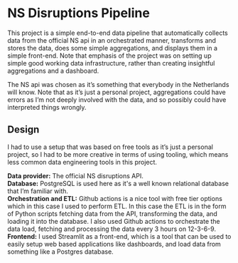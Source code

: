 # NS Disruptions Pipeline
This project is a simple end-to-end data pipeline that automatically collects data from the official NS api in an orchestrated manner, transforms and stores the data, does some simple aggregations, and displays them in a simple front-end. Note that emphasis of the project was on setting up simple good working data infrastructure, rather than creating insightful aggregations and a dashboard. 

The NS api was chosen as it’s something that everybody in the Netherlands will know. Note that as it’s just a personal project, aggregations could have errors as I’m not deeply involved with the data, and so possibly could have interpreted things wrongly.

## Design
I had to use a setup that was based on free tools as it’s just a personal project, so I had to be more creative in terms of using tooling, which means less common data engineering tools in this project.

<b>Data provider:</b> The official NS disruptions API. <br/>
<b>Database:</b> PostgreSQL is used here as it's a well known relational database that I’m familiar with.<br/>
<b>Orchestration and ETL:</b> Github actions is a nice tool with free tier options which in this case I used to perform ETL. In this case the ETL is in the form of Python scripts fetching data from the API, transforming the data, and loading it into the database. I also used Github actions to orchestrate the data load, fetching and processing the data every 3 hours on 12-3-6-9. <br/>
<b>Frontend:</b> I used Streamlit as a front-end, which is a tool that can be used to easily setup web based applications like dashboards, and load data from something like a Postgres database.
